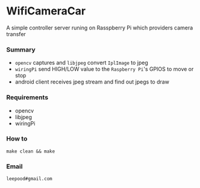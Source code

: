 WifiCameraCar=============A simple controller server runing on Rasspberry Pi which providers camera transfer### Summary* `opencv` captures and `libjpeg` convert `IplImage` to jpeg* `wiringPi` send HIGH/LOW value to the `Raspberry Pi`'s GPIOS to move or stop*  android client receives jpeg stream and find out jpegs to draw ### Requirements* opencv* libjpeg* wiringPi### How to	make clean && make### Email		leepood#gmail.com